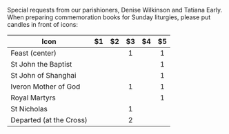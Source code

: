 Special requests from our parishioners, 
Denise Wilkinson and Tatiana Early. When preparing 
commemoration books for Sunday liturgies, please put candles in 
front of icons:

|Icon                   |$1 |$2 |$3 |$4 |$5 |
|-----------------------|:-:|:-:|:-:|:-:|:-:|
|Feast (center)         |   |   | 1 |   | 1 |
|St John the Baptist    |   |   |   |   | 1 |
|St John of Shanghai    |   |   |   |   | 1 |
|Iveron Mother of God   |   |   | 1 |   | 1 |
|Royal Martyrs          |   |   |   |   | 1 |
|St Nicholas            |   |   | 1 |   |   |
|Departed (at the Cross)|   |   | 2 |   |   |

